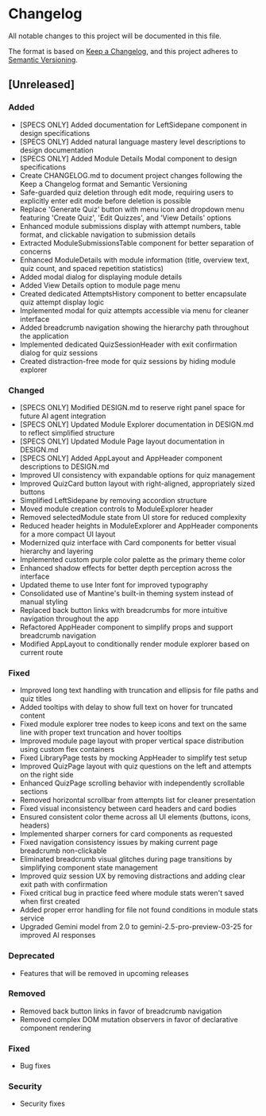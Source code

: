 # Changelog

All notable changes to this project will be documented in this file.

The format is based on [Keep a Changelog](https://keepachangelog.com/en/1.0.0/),
and this project adheres to [Semantic Versioning](https://semver.org/spec/v2.0.0.html).

## [Unreleased]

### Added

- [SPECS ONLY] Added documentation for LeftSidepane component in design specifications
- [SPECS ONLY] Added natural language mastery level descriptions to design documentation
- [SPECS ONLY] Added Module Details Modal component to design specifications
- Create CHANGELOG.md to document project changes following the Keep a Changelog format and Semantic Versioning
- Safe-guarded quiz deletion through edit mode, requiring users to explicitly enter edit mode before deletion is possible
- Replace 'Generate Quiz' button with menu icon and dropdown menu featuring 'Create Quiz', 'Edit Quizzes', and 'View Details' options
- Enhanced module submissions display with attempt numbers, table format, and clickable navigation to submission details
- Extracted ModuleSubmissionsTable component for better separation of concerns
- Enhanced ModuleDetails with module information (title, overview text, quiz count, and spaced repetition statistics)
- Added modal dialog for displaying module details
- Added View Details option to module page menu
- Created dedicated AttemptsHistory component to better encapsulate quiz attempt display logic
- Implemented modal for quiz attempts accessible via menu for cleaner interface
- Added breadcrumb navigation showing the hierarchy path throughout the application
- Implemented dedicated QuizSessionHeader with exit confirmation dialog for quiz sessions
- Created distraction-free mode for quiz sessions by hiding module explorer

### Changed

- [SPECS ONLY] Modified DESIGN.md to reserve right panel space for future AI agent integration
- [SPECS ONLY] Updated Module Explorer documentation in DESIGN.md to reflect simplified structure
- [SPECS ONLY] Updated Module Page layout documentation in DESIGN.md
- [SPECS ONLY] Added AppLayout and AppHeader component descriptions to DESIGN.md
- Improved UI consistency with expandable options for quiz management
- Improved QuizCard button layout with right-aligned, appropriately sized buttons
- Simplified LeftSidepane by removing accordion structure
- Moved module creation controls to ModuleExplorer header
- Removed selectedModule state from UI store for reduced complexity
- Reduced header heights in ModuleExplorer and AppHeader components for a more compact UI layout
- Modernized quiz interface with Card components for better visual hierarchy and layering
- Implemented custom purple color palette as the primary theme color
- Enhanced shadow effects for better depth perception across the interface
- Updated theme to use Inter font for improved typography
- Consolidated use of Mantine's built-in theming system instead of manual styling
- Replaced back button links with breadcrumbs for more intuitive navigation throughout the app
- Refactored AppHeader component to simplify props and support breadcrumb navigation
- Modified AppLayout to conditionally render module explorer based on current route

### Fixed

- Improved long text handling with truncation and ellipsis for file paths and quiz titles
- Added tooltips with delay to show full text on hover for truncated content
- Fixed module explorer tree nodes to keep icons and text on the same line with proper text truncation and hover tooltips
- Improved module page layout with proper vertical space distribution using custom flex containers
- Fixed LibraryPage tests by mocking AppHeader to simplify test setup
- Improved QuizPage layout with quiz questions on the left and attempts on the right side
- Enhanced QuizPage scrolling behavior with independently scrollable sections
- Removed horizontal scrollbar from attempts list for cleaner presentation
- Fixed visual inconsistency between card headers and card bodies
- Ensured consistent color theme across all UI elements (buttons, icons, headers)
- Implemented sharper corners for card components as requested
- Fixed navigation consistency issues by making current page breadcrumb non-clickable
- Eliminated breadcrumb visual glitches during page transitions by simplifying component state management
- Improved quiz session UX by removing distractions and adding clear exit path with confirmation
- Fixed critical bug in practice feed where module stats weren't saved when first created
- Added proper error handling for file not found conditions in module stats service
- Upgraded Gemini model from 2.0 to gemini-2.5-pro-preview-03-25 for improved AI responses

### Deprecated

- Features that will be removed in upcoming releases

### Removed

- Removed back button links in favor of breadcrumb navigation
- Removed complex DOM mutation observers in favor of declarative component rendering

### Fixed

- Bug fixes

### Security

- Security fixes
